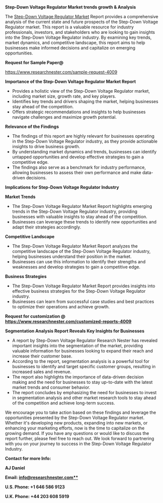 ﻿<a name="_hlk169704084"></a><a name="_hlk168649135"></a><a name="_hlk167721000"></a>**Step-Down Voltage Regulator Market trends growth & Analysis**

The [Step-Down Voltage Regulator Market](https://www.researchnester.com/reports/step-down-voltage-regulator-market/4009) Report provides a comprehensive analysis of the current state and future prospects of the Step-Down Voltage Regulator market. This report is a valuable resource for industry professionals, investors, and stakeholders who are looking to gain insights into the Step-Down Voltage Regulator industry. By examining key trends, market dynamics, and competitive landscape, this report aims to help businesses make informed decisions and capitalize on emerging opportunities.

**Request for Sample Paper@**

<https://www.researchnester.com/sample-request-4009>

**Importance of the Step-Down Voltage Regulator Market Report**

- Provides a holistic view of the Step-Down Voltage Regulator market, including market size, growth rate, and key players.
- Identifies key trends and drivers shaping the market, helping businesses stay ahead of the competition.
- Offers strategic recommendations and insights to help businesses navigate challenges and maximize growth potential.

**Relevance of the Findings**	

- The findings of this report are highly relevant for businesses operating in the Step-Down Voltage Regulator industry, as they provide actionable insights to drive business growth.
- By understanding market dynamics and trends, businesses can identify untapped opportunities and develop effective strategies to gain a competitive edge.
- The findings also serve as a benchmark for industry performance, allowing businesses to assess their own performance and make data-driven decisions.

**Implications for Step-Down Voltage Regulator  Industry**

**Market Trends**

- The Step-Down Voltage Regulator Market Report highlights emerging trends in the Step-Down Voltage Regulator industry, providing businesses with valuable insights to stay ahead of the competition.
- Businesses can leverage these trends to identify new opportunities and adapt their strategies accordingly.

**Competitive Landscape**

- The Step-Down Voltage Regulator Market Report analyzes the competitive landscape of the Step-Down Voltage Regulator industry, helping businesses understand their position in the market.
- Businesses can use this information to identify their strengths and weaknesses and develop strategies to gain a competitive edge.

**Business Strategies**

- The Step-Down Voltage Regulator Market Report provides insights into effective business strategies for the Step-Down Voltage Regulator industry.
- Businesses can learn from successful case studies and best practices to optimize their operations and achieve growth.

**Request for customization @ <https://www.researchnester.com/customized-reports-4009>**

**Segmentation Analysis Report Reveals Key Insights for Businesses**

- A report by Step-Down Voltage Regulator Research Nester has revealed important insights into the segmentation of the market, providing valuable information for businesses looking to expand their reach and increase their customer base.
- According to the report, segmentation analysis is a powerful tool for businesses to identify and target specific customer groups, resulting in increased sales and revenue.
- The report also highlights the importance of data-driven decision making and the need for businesses to stay up-to-date with the latest market trends and consumer behavior.
- The report concludes by emphasizing the need for businesses to invest in segmentation analysis and other market research tools to stay ahead of the competition and achieve long-term success.

We encourage you to take action based on these findings and leverage the opportunities presented by the Step-Down Voltage Regulator market. Whether it's developing new products, expanding into new markets, or enhancing your marketing efforts, now is the time to capitalize on the growing demand. If you have any questions or would like to discuss the report further, please feel free to reach out. We look forward to partnering with you on your journey to success in the Step-Down Voltage Regulator Industry.

**Contact for more Info:**

**AJ Daniel**

**Email: [info@researchnester.com**](mailto:info@researchnester.com "mailto:info@researchnester.com")**

**U.S. Phone: +1 646 586 9123**

**U.K. Phone: +44 203 608 5919**



